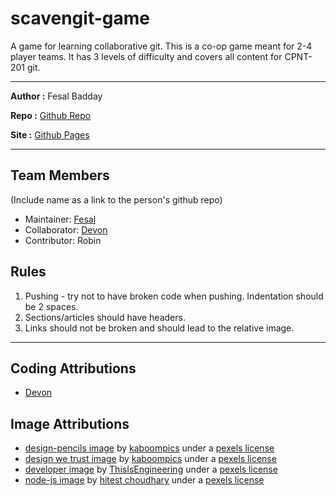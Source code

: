 # scavengit-game

A game for learning collaborative git. This is a co-op game meant for 2-4 player teams. It has 3 levels of difficulty and covers all content for CPNT-201 git.

---

**Author :** Fesal Badday

**Repo :** [Github Repo](https://github.com/FesalBadday/cpnt201-a4)

**Site :** [Github Pages](https://FesalBadday.github.io/cpnt201-a4)

---

## Team Members

(Include name as a link to the person's github repo)

- Maintainer: [Fesal](https://github.com/FesalBadday)
- Collaborator: [Devon](https://github.com/Nephy1)
- Contributor: Robin

## Rules

1. Pushing - try not to have broken code when pushing. Indentation should be 2 spaces.
2. Sections/articles should have headers.
3. Links should not be broken and should lead to the relative image.

---

## Coding Attributions
- [Devon](https://github.com/Nephy1)


## Image Attributions

- [design-pencils image](https://images.pexels.com/photos/6444/pencil-typography-black-design.jpg?auto=compress&cs=tinysrgb&dpr=2&h=750&w=1260) by [kaboompics](https://kaboompics.com) under a [pexels license](https://www.pexels.com/creative-commons-images/)
- [design we trust image](https://images.pexels.com/photos/6253/city-street-typography-design.jpg?auto=compress&cs=tinysrgb&dpr=2&h=750&w=1260) by [kaboompics](https://kaboompics.com) under a [pexels license](https://www.pexels.com/creative-commons-images/)
- [developer image](https://images.pexels.com/photos/3861972/pexels-photo-3861972.jpeg?auto=compress&cs=tinysrgb&dpr=2&h=750&w=1260) by [ThisIsEngineering](https://www.pexels.com/@thisisengineering) under a [pexels license](https://www.pexels.com/creative-commons-images/)
- [node-js image](https://images.pexels.com/photos/1261427/pexels-photo-1261427.jpeg?auto=compress&cs=tinysrgb&dpr=2&h=750&w=1260) by [hitest choudhary](https://www.pexels.com/@hiteshchoudhary) under a [pexels license](https://www.pexels.com/creative-commons-images/)
